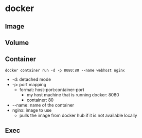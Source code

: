 
# docker

## Image

## Volume

## Container

```shell
docker container run -d -p 8080:80 --name webhost nginx
```
- -d: detached mode
- -p: port mapping
  - format: host-port:container-port
    - my host machine that is running docker: 8080
    - container: 80
- --name: name of the container
- nginx: image to use
  - pulls the image from docker hub if it is not available locally

## Exec
